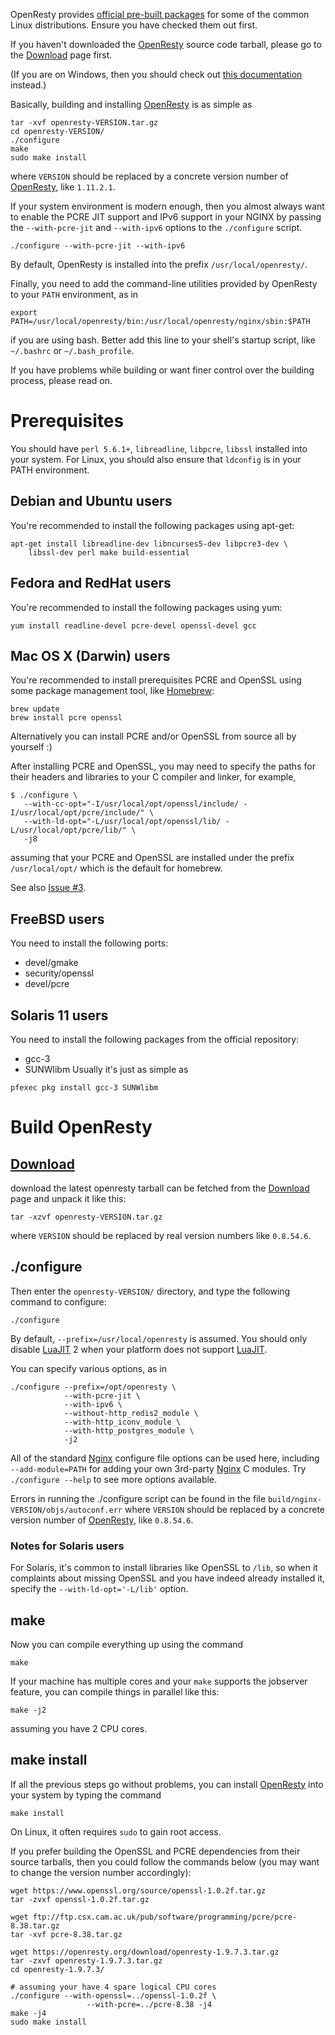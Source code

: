 <!---
    @title         Installation
    @creator       Yichun Zhang
    @created       2011-06-21 04:40 GMT
--->

OpenResty provides [official pre-built packages](linux-packages.html) for some of the common
Linux distributions. Ensure you have checked them out first.

If you haven't downloaded the [OpenResty](openresty.html) source code tarball,
please go to the [Download](download.html) page first.

(If you are on Windows, then you should check out [this documentation](https://github.com/openresty/openresty/blob/master/doc/README-win32.md#readme) instead.)

Basically, building and installing [OpenResty](openresty.html) is as simple
as

```
tar -xvf openresty-VERSION.tar.gz
cd openresty-VERSION/
./configure
make
sudo make install
```

where `VERSION` should be replaced by a concrete version number of [OpenResty](openresty.html),
like `1.11.2.1`.

If your system environment is modern enough, then you almost always want to
enable the PCRE JIT support and IPv6 support in your NGINX by passing the `--with-pcre-jit` and
`--with-ipv6` options to the `./configure` script.

```
./configure --with-pcre-jit --with-ipv6
```

By default, OpenResty is installed into the prefix `/usr/local/openresty/`.

Finally, you need to add the command-line utilities provided by OpenResty to your
`PATH` environment, as in

```
export PATH=/usr/local/openresty/bin:/usr/local/openresty/nginx/sbin:$PATH
```

if you are using bash. Better add this line to your shell's startup script, like `~/.bashrc`
or `~/.bash_profile`.

If you have problems while building or want finer control over the building
process, please read on.

# Prerequisites
You should have `perl 5.6.1+`, `libreadline`, `libpcre`, `libssl` installed
into your system. For Linux, you should also ensure that `ldconfig` is in your
PATH environment.

## Debian and Ubuntu users
You're recommended to install the following packages using apt-get:

```
apt-get install libreadline-dev libncurses5-dev libpcre3-dev \
    libssl-dev perl make build-essential
```


## Fedora and RedHat users
You're recommended to install the following packages using yum:

```
yum install readline-devel pcre-devel openssl-devel gcc
```


## Mac OS X (Darwin) users
You're recommended to install prerequisites PCRE and OpenSSL using some package
management tool, like [Homebrew](http://mxcl.github.com/homebrew/):

```
brew update
brew install pcre openssl
```

Alternatively you can install PCRE and/or OpenSSL from source all by yourself
:)

After installing PCRE and OpenSSL, you may need to specify the paths for their
headers and libraries to your C compiler and linker, for example,

```
$ ./configure \
   --with-cc-opt="-I/usr/local/opt/openssl/include/ -I/usr/local/opt/pcre/include/" \
   --with-ld-opt="-L/usr/local/opt/openssl/lib/ -L/usr/local/opt/pcre/lib/" \
   -j8
```

assuming that your PCRE and OpenSSL are installed under the prefix `/usr/local/opt/` which
is the default for homebrew.

See also [Issue #3](https://github.com/agentzh/openresty/issues/3).


## FreeBSD users
You need to install the following ports:
* devel/gmake
* security/openssl
* devel/pcre

## Solaris 11 users
You need to install the following packages from the official repository:
* gcc-3
* SUNWlibm
Usually it's just as simple as

```
pfexec pkg install gcc-3 SUNWlibm
```


# Build OpenResty

## [Download](download.html)
download the latest openresty tarball can be fetched from the [Download](download.html) page
and unpack it like this:

```
tar -xzvf openresty-VERSION.tar.gz
```

where `VERSION` should be replaced by real version numbers like `0.8.54.6`.

## ./configure
Then enter the `openresty-VERSION/` directory, and type the following command
to configure:

```
./configure
```

By default, `--prefix=/usr/local/openresty` is assumed. You should only disable
[LuaJIT](luajit.html) 2 when your platform does not support [LuaJIT](luajit.html).

You can specify various options, as in

```
./configure --prefix=/opt/openresty \
            --with-pcre-jit \
            --with-ipv6 \
            --without-http_redis2_module \
            --with-http_iconv_module \
            --with-http_postgres_module \
            -j2
```

All of the standard [Nginx](nginx.html) configure file options can be used here,
including `--add-module=PATH` for adding your own 3rd-party [Nginx](nginx.html) C
modules. Try `./configure --help` to see more options available.

Errors in running the ./configure script can be found in the file `build/nginx-VERSION/objs/autoconf.err` where
`VERSION` should be replaced by a concrete version number of [OpenResty](openresty.html),
like `0.8.54.6`.

### Notes for Solaris users
For Solaris, it's common to install libraries like OpenSSL to `/lib`, so when
it complaints about missing OpenSSL and you have indeed already installed it,
specify the `--with-ld-opt='-L/lib'` option.

## make
Now you can compile everything up using the command

```
make
```

If your machine has multiple cores and your `make` supports the jobserver feature,
you can compile things in parallel like this:

```
make -j2
```

assuming you have 2 CPU cores.

## make install
If all the previous steps go without problems, you can install [OpenResty](openresty.html) into
your system by typing the command

```
make install
```

On Linux, it often requires `sudo` to gain root access.

If you prefer building the OpenSSL and PCRE dependencies from their source tarballs,
then you could follow the commands below (you may want to change the version
number accordingly):


```
wget https://www.openssl.org/source/openssl-1.0.2f.tar.gz
tar -zvxf openssl-1.0.2f.tar.gz

wget ftp://ftp.csx.cam.ac.uk/pub/software/programming/pcre/pcre-8.38.tar.gz
tar -xvf pcre-8.38.tar.gz

wget https://openresty.org/download/openresty-1.9.7.3.tar.gz
tar -zxvf openresty-1.9.7.3.tar.gz
cd openresty-1.9.7.3/

# assuming your have 4 spare logical CPU cores
./configure --with-openssl=../openssl-1.0.2f \
                 --with-pcre=../pcre-8.38 -j4
make -j4
sudo make install
```

